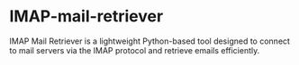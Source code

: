 # IMAP-mail-retriever
IMAP Mail Retriever is a lightweight Python-based tool designed to connect to mail servers via the IMAP protocol and retrieve emails efficiently.
